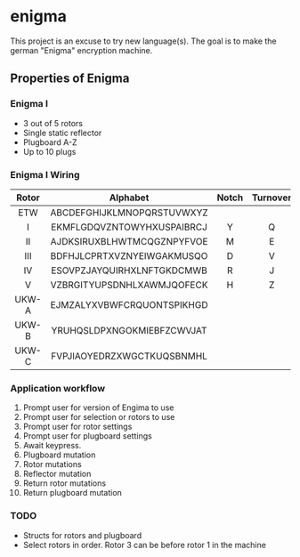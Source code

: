 # enigma

This project is an excuse to try new language(s). The goal is to make the german "Enigma" encryption machine.

## Properties of Enigma

### Enigma I

-   3 out of 5 rotors
-   Single static reflector
-   Plugboard A-Z
-   Up to 10 plugs

### Enigma I Wiring

| Rotor |          Alphabet          | Notch | Turnover |  #  |
| :---: | :------------------------: | :---: | :------: | :-: |
|  ETW  | ABCDEFGHIJKLMNOPQRSTUVWXYZ |       |          |     |
|   I   | EKMFLGDQVZNTOWYHXUSPAIBRCJ |   Y   |    Q     |  1  |
|  II   | AJDKSIRUXBLHWTMCQGZNPYFVOE |   M   |    E     |  1  |
|  III  | BDFHJLCPRTXVZNYEIWGAKMUSQO |   D   |    V     |  1  |
|  IV   | ESOVPZJAYQUIRHXLNFTGKDCMWB |   R   |    J     |  1  |
|   V   | VZBRGITYUPSDNHLXAWMJQOFECK |   H   |    Z     |  1  |
| UKW-A | EJMZALYXVBWFCRQUONTSPIKHGD |       |          |     |
| UKW-B | YRUHQSLDPXNGOKMIEBFZCWVJAT |       |          |     |
| UKW-C | FVPJIAOYEDRZXWGCTKUQSBNMHL |       |          |     |

### Application workflow
1. Prompt user for version of Engima to use
2. Prompt user for selection or rotors to use
3. Prompt user for rotor settings
4. Prompt user for plugboard settings
5. Await keypress.
6. Plugboard mutation
7. Rotor mutations
8. Reflector mutation
9. Return rotor mutations
10. Return plugboard mutation

### TODO
- Structs for rotors and plugboard
- Select rotors in order. Rotor 3 can be before rotor 1 in the machine